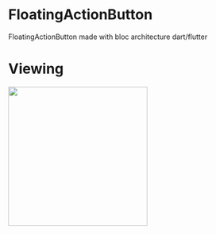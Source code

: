 # FloatingActionButton
FloatingActionButton made with bloc architecture dart/flutter
# Viewing
<img src="https://user-images.githubusercontent.com/69945589/114279597-52792480-99ea-11eb-9f07-6642c006d1c9.gif" width="280"/>
 
  

